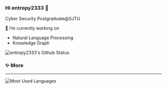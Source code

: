 ### Hi entropy2333 👋

Cyber Security Postgraduate@SJTU

🔭 I’m currently working on
- Natural Language Processing
- Knowledge Graph

![entropy2333's Github Status](https://github-readme-stats-teal.vercel.app/api?username=entropy2333&show_icons=true&count_private=true&theme=tokyonight)

### ✨ More
---

![Most Used Languages](https://github-readme-stats-teal.vercel.app/api/top-langs/?username=entropy2333&layout=compact&hide=javascript,html,css&langs_count=8&theme=tokyonight)

<!-- Here are some ideas to get you started:

- 🔭 I’m currently working on ...
- 🌱 I’m currently learning ...
- 👯 I’m looking to collaborate on ...
- 🤔 I’m looking for help with ...
- 💬 Ask me about ...
- 📫 How to reach me: ...
- 😄 Pronouns: ...
- ⚡ Fun fact: ...
-->
